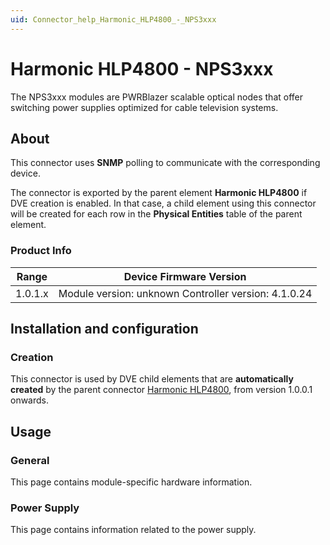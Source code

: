 ```yaml
---
uid: Connector_help_Harmonic_HLP4800_-_NPS3xxx
---
```


# Harmonic HLP4800 - NPS3xxx

The NPS3xxx modules are PWRBlazer scalable optical nodes that offer switching power supplies optimized for cable television systems.

## About

This connector uses **SNMP** polling to communicate with the corresponding device.

The connector is exported by the parent element **Harmonic HLP4800** if DVE creation is enabled. In that case, a child element using this connector will be created for each row in the **Physical Entities** table of the parent element.

### Product Info

| Range     | Device Firmware Version                              |
|------------------|------------------------------------------------------|
| 1.0.1.x          | Module version: unknown Controller version: 4.1.0.24 |

## Installation and configuration

### Creation

This connector is used by DVE child elements that are **automatically created** by the parent connector [Harmonic HLP4800](xref:Connector_help_Harmonic_HLP4800), from version 1.0.0.1 onwards.

## Usage

### General

This page contains module-specific hardware information.

### Power Supply

This page contains information related to the power supply.
